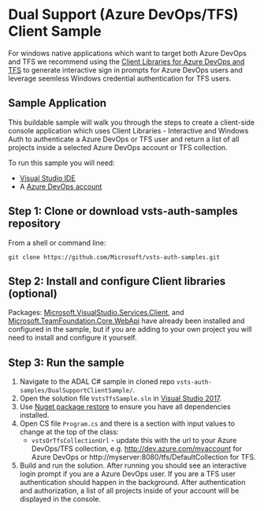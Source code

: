 # Dual Support (Azure DevOps/TFS) Client Sample

For windows native applications which want to target both Azure DevOps and TFS we recommend using the [Client Libraries for Azure DevOps and TFS](https://docs.microsoft.com/en-us/azure/devops/integrate/concepts/dotnet-client-libraries?view=vsts) to generate interactive sign in prompts for Azure DevOps users and leverage seemless Windows credential authentication for TFS users.

## Sample Application

This buildable sample will walk you through the steps to create a client-side console application which uses Client Libraries - Interactive and Windows Auth to authenticate a Azure DevOps or TFS user and return a list of all projects inside a selected Azure DevOps account or TFS collection.

To run this sample you will need:
* [Visual Studio IDE](https://www.visualstudio.com/vs/)
* A [Azure DevOps account](https://www.visualstudio.com/team-services/)

## Step 1: Clone or download vsts-auth-samples repository

From a shell or command line: 
```no-highlight
git clone https://github.com/Microsoft/vsts-auth-samples.git
```

## Step 2: Install and configure Client libraries (optional)

Packages: [Microsoft.VisualStudio.Services.Client](https://www.nuget.org/packages/Microsoft.VisualStudio.Services.Client), and [Microsoft.TeamFoundation.Core.WebApi](https://www.nuget.org/packages/Microsoft.TeamFoundationServer.Client) have already been installed and configured in the sample, but if you are adding to your own project you will need to install and configure it yourself.

## Step 3: Run the sample

1. Navigate to the ADAL C# sample in cloned repo `vsts-auth-samples/DualSupportClientSample/`.
2. Open the solution file `VstsTfsSample.sln` in [Visual Studio 2017](https://www.visualstudio.com/downloads/).
3. Use [Nuget package restore](https://docs.microsoft.com/en-us/nuget/consume-packages/package-restore) to ensure you have all dependencies installed.
4. Open CS file `Program.cs` and there is a section with input values to change at the top of the class:
    * `vstsOrTfsCollectionUrl` - update this with the url to your Azure DevOps/TFS collection, e.g. http://dev.azure.com/myaccount for Azure DevOps or http://myserver:8080/tfs/DefaultCollection for TFS.
5. Build and run the solution. After running you should see an interactive login prompt if you are a Azure DevOps user. If you are a TFS user authentication should happen in the background. After authentication and authorization, a list of all projects inside of your account will be displayed in the console.

